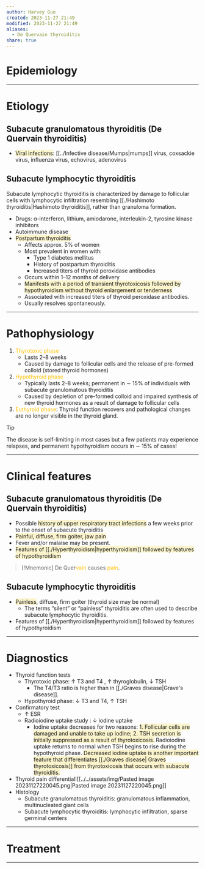 ```yaml
---
author: Harvey Guo
created: 2023-11-27 21:49
modified: 2023-11-27 21:49
aliases:
  - De Quervain thyroiditis
share: true
---
```


# Epidemiology


---
# Etiology
## Subacute granulomatous thyroiditis (De Quervain thyroiditis)
- <span style="background:rgba(240, 200, 0, 0.2)">Viral infections</span>: [[../Infective disease/Mumps|mumps]] virus, coxsackie virus, influenza virus, echovirus, adenovirus
## Subacute lymphocytic thyroiditis
Subacute lymphocytic thyroiditis is characterized by damage to follicular cells with lymphocytic infiltration resembling [[./Hashimoto thyroiditis|Hashimoto thyroiditis]], rather than granuloma formation. 
- Drugs: α-interferon, lithium, amiodarone, interleukin-2, tyrosine kinase inhibitors
- Autoimmune disease 
- <span style="background:rgba(240, 200, 0, 0.2)">Postpartum thyroiditis</span>
	- Affects approx. 5% of women
	- Most prevalent in women with:
		- Type 1 diabetes mellitus
		- History of postpartum thyroiditis
		- Increased titers of thyroid peroxidase antibodies
	- Occurs within 1–12 months of delivery
	- <span style="background:rgba(240, 200, 0, 0.2)">Manifests with a period of transient thyrotoxicosis followed by hypothyroidism without thyroid enlargement or tenderness</span>
	- Associated with increased titers of thyroid peroxidase antibodies.
	- Usually resolves spontaneously.

---
# Pathophysiology
1. <font color="#ffc000">Thyrotoxic phase</font>
	- Lasts 2–8 weeks
	- Caused by damage to follicular cells and the release of pre-formed colloid (stored thyroid hormones)
2. <font color="#ffc000">Hypothyroid phase</font>
	- Typically lasts 2–8 weeks; permanent in ∼ 15% of individuals with subacute granulomatous thyroiditis 
	- Caused by depletion of pre-formed colloid and impaired synthesis of new thyroid hormones as a result of damage to follicular cells
3. <font color="#ffc000">Euthyroid phase</font>: Thyroid function recovers and pathological changes are no longer visible in the thyroid gland.
>[!tip] 
>The disease is self-limiting in most cases but a few patients may experience relapses, and permanent hypothyroidism occurs in ∼ 15% of cases!

---
# Clinical features
## Subacute granulomatous thyroiditis (De Quervain thyroiditis)
- Possible <span style="background:rgba(240, 200, 0, 0.2)">history of upper respiratory tract infections</span> a few weeks prior to the onset of subacute thyroiditis
- <span style="background:rgba(240, 200, 0, 0.2)">Painful, diffuse, firm goiter, jaw pain </span>
- Fever and/or malaise may be present.
- <span style="background:rgba(240, 200, 0, 0.2)">Features of [[./Hyperthyroidism|hyperthyroidism]] followed by features of hypothyroidism</span>
>[!Mnemonic] 
>De Quer<font color="#ffc000">vain</font> causes <font color="#ffc000">pain</font>.

## Subacute lymphocytic thyroiditis
- <span style="background:rgba(240, 200, 0, 0.2)">Painless</span>, diffuse, firm goiter (thyroid size may be normal)
	- The terms “silent” or “painless” thyroiditis are often used to describe subacute lymphocytic thyroiditis.
- Features of [[./Hyperthyroidism|hyperthyroidism]] followed by features of hypothyroidism


---
# Diagnostics
- Thyroid function tests 
	- Thyrotoxic phase: ↑ T3 and T4 , ↑ thyroglobulin, ↓ TSH
		- The T4/T3 ratio is higher than in [[./Graves disease|Grave's disease]].
	- Hypothyroid phase: ↓ T3 and T4, ↑ TSH
- Confirmatory test
	- ↑ ESR 
	- Radioiodine uptake study : ↓ iodine uptake 
		- Iodine uptake decreases for two reasons: <span style="background:rgba(240, 200, 0, 0.2)">1. Follicular cells are damaged and unable to take up iodine; 2. TSH secretion is initially suppressed as a result of thyrotoxicosis.</span> Radioiodine uptake returns to normal when TSH begins to rise during the hypothyroid phase. <span style="background:rgba(240, 200, 0, 0.2)">Decreased iodine uptake is another important feature that differentiates [[./Graves disease| Graves thyrotoxicosis]] from thyrotoxicosis that occurs with subacute thyroiditis.</span>
- Thyroid pain differential![[../../assets/img/Pasted image 20231127220045.png|Pasted image 20231127220045.png]]
- Histology 
	- Subacute granulomatous thyroiditis: granulomatous inflammation, multinucleated giant cells
	- Subacute lymphocytic thyroiditis: lymphocytic infiltration, sparse germinal centers

---
# Treatment


---
